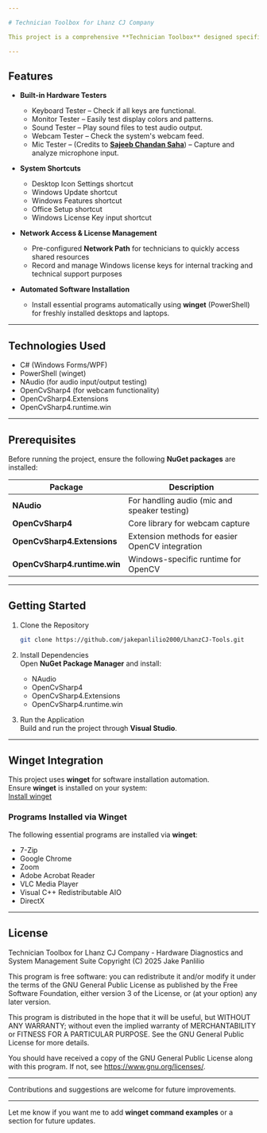 ```yaml
---

# Technician Toolbox for Lhanz CJ Company

This project is a comprehensive **Technician Toolbox** designed specifically for **Lhanz CJ Company**. It provides technicians with a set of essential tools to test hardware components, access system settings, install necessary programs, and manage Windows configurations, all from a single application interface.

---
```


## Features

- **Built-in Hardware Testers**  
    - Keyboard Tester – Check if all keys are functional.  
    - Monitor Tester – Easily test display colors and patterns.  
    - Sound Tester – Play sound files to test audio output.  
    - Webcam Tester – Check the system's webcam feed.  
    - Mic Tester – (Credits to [**Sajeeb Chandan Saha**](https://github.com/sajeebchandan/MicTest)) – Capture and analyze microphone input.

- **System Shortcuts**  
    - Desktop Icon Settings shortcut  
    - Windows Update shortcut  
    - Windows Features shortcut  
    - Office Setup shortcut  
    - Windows License Key input shortcut

- **Network Access & License Management**  
    - Pre-configured **Network Path** for technicians to quickly access shared resources  
    - Record and manage Windows license keys for internal tracking and technical support purposes

- **Automated Software Installation**  
    - Install essential programs automatically using **winget** (PowerShell) for freshly installed desktops and laptops.

---

## Technologies Used

- C# (Windows Forms/WPF)
- PowerShell (winget)
- NAudio (for audio input/output testing)
- OpenCvSharp4 (for webcam functionality)
- OpenCvSharp4.Extensions
- OpenCvSharp4.runtime.win

---

## Prerequisites

Before running the project, ensure the following **NuGet packages** are installed:

| Package | Description |
|---|---|
| **NAudio** | For handling audio (mic and speaker testing) |
| **OpenCvSharp4** | Core library for webcam capture |
| **OpenCvSharp4.Extensions** | Extension methods for easier OpenCV integration |
| **OpenCvSharp4.runtime.win** | Windows-specific runtime for OpenCV |

---

## Getting Started

1. Clone the Repository
    ```bash
    git clone https://github.com/jakepanlilio2000/LhanzCJ-Tools.git
    ```

2. Install Dependencies  
   Open **NuGet Package Manager** and install:

    - NAudio
    - OpenCvSharp4
    - OpenCvSharp4.Extensions
    - OpenCvSharp4.runtime.win

3. Run the Application  
   Build and run the project through **Visual Studio**.

---

## Winget Integration

This project uses **winget** for software installation automation.  
Ensure **winget** is installed on your system:  
[Install winget](https://learn.microsoft.com/en-us/windows/package-manager/winget/)

### Programs Installed via Winget

The following essential programs are installed via **winget**:

- 7-Zip
- Google Chrome
- Zoom
- Adobe Acrobat Reader
- VLC Media Player
- Visual C++ Redistributable AIO
- DirectX

---

## License

Technician Toolbox for Lhanz CJ Company - Hardware Diagnostics and System Management Suite
Copyright (C) 2025 Jake Panlilio

This program is free software: you can redistribute it and/or modify
it under the terms of the GNU General Public License as published by
the Free Software Foundation, either version 3 of the License, or
(at your option) any later version.

This program is distributed in the hope that it will be useful,
but WITHOUT ANY WARRANTY; without even the implied warranty of
MERCHANTABILITY or FITNESS FOR A PARTICULAR PURPOSE.  See the
GNU General Public License for more details.

You should have received a copy of the GNU General Public License
along with this program.  If not, see <https://www.gnu.org/licenses/>.

---

Contributions and suggestions are welcome for future improvements.

---

Let me know if you want me to add **winget command examples** or a section for future updates.
